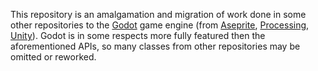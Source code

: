 This repository is an amalgamation and migration of work done in some other repositories to the [Godot](https://godotengine.org/) game engine (from [Aseprite](https://github.com/behreajj/AsepriteAddons), [Processing](https://github.com/behreajj/CamZup), [Unity](https://github.com/behreajj/CSharpWork)). Godot is in some respects more fully featured then the aforementioned APIs, so many classes from other repositories may be omitted or reworked.
